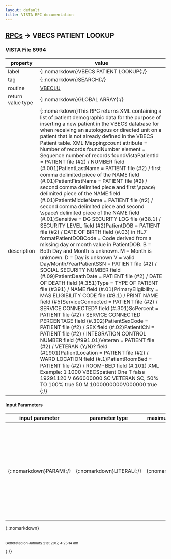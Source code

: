 ```yaml
---
layout: default
title: VISTA RPC documentation
---
```




## [RPCs](TableOfContent.md) &#8594; VBECS PATIENT LOOKUP 



### VISTA File 8994 


 property | value 
--- | --- 
 label | {::nomarkdown}VBECS PATIENT LOOKUP{:/}
 tag | {::nomarkdown}SEARCH{:/}
 routine | [VBECLU](http://code.osehra.org/dox/Routine_VBECLU_source.html)
 return value type | {::nomarkdown}GLOBAL ARRAY{:/}
 description | {::nomarkdown}This RPC returns XML containing a list of patient demographic data for the purpose of inserting a new patient in the VBECS database for when receiving an autologous or directed unit on a patient that is not already defined in the VBECS Patient table. XML Mapping:count attribute =       Number of records foundNumber element =        Sequence number of records foundVistaPatientId =        PATIENT file (#2) / NUMBER field (#.001)PatientLastName =       PATIENT file (#2) / first comma delimited piece                         of the NAME field (#.01)PatientFirstName =      PATIENT file (#2) / second comma delimited piece                         and first \space\ delimited piece of the NAME                        field (#.01)PatientMiddleName =     PATIENT file (#2) / second comma delimited piece                        and second \space\ delimited piece of the NAME                        field (#.01)Sensitive =             DG SECURITY LOG file (#38.1) / SECURITY LEVEL                         field (#2)PatientDOB =            PATIENT file (#2) / DATE OF BIRTH field (#.03) in                         HL7 formatPatientDOBCode =        Code derived from a missing day or month value in                         PatientDOB.                        B = Both Day and Month is unknown.                        M = Month is unknown.                        D = Day is unknown                        V = valid Day/Month/YearPatientSSN =            PATIENT file (#2) / SOCIAL SECURITY NUMBER field                         (#.09)PatientDeathDate =      PATIENT file (#2) / DATE OF DEATH field (#.351)Type =                  TYPE OF PATIENT file (#391) / NAME field (#.01)PrimaryEligibility =    MAS ELIGIBILITY CODE file (#8.1) / PRINT NAME                         field (#5)ServiceConnected =      PATIENT file (#2) / SERVICE CONNECTED? field                         (#.301)ScPercent =             PATIENT file (#2) / SERVICE CONNECTED PERCENTAGE                         field (#.302)PatientSexCode =        PATIENT file (#2) / SEX field (#.02)PatientICN =            PATIENT file (#2) / INTEGRATION CONTROL NUMBER                         field (#991.01)Veteran =               PATIENT file (#2) / VETERAN (Y/N)? field (#1901)PatientLocation =       PATIENT file (#2) / WARD LOCATION field (#.1)PatientRoomBed =        PATIENT file (#2) / ROOM-BED field (#.101)  XML Example:<record count='1'>    <Patient>        <Number>1</Number>        <VistaPatientID>1000</VistaPatientID>        <PatientLastName>VBECSpatient</PatientLastName>        <PatientFirstName>One</PatientFirstName>        <PatientMiddleName>T</PatientMiddleName>        <Sensitive>false</Sensitive>        <PatientDOB>19291120</PatientDOB>        <PatientDOBCode>V</PatientDOBCode>        <PatientSSN>666000000</PatientSSN>        <Type>SC VETERAN</Type>        <PrimaryEligibility>SC, 50% TO 100%</PrimaryEligibility>        <ServiceConnected>true</ServiceConnected>        <ScPercent>50</ScPercent>        <PatientSexCode>M</PatientSexCode>        <PatientICN>1000000000V000000</PatientICN>        <Veteran>true</Veteran>        <PatientLocation></PatientLocation>        <PatientRoomBed></PatientRoomBed>    </Patient></record>{:/}

#### Input Parameters

| input parameter | parameter type | maximum data length | required | description | 
| --- | --- | --- | --- | --- | 
| {::nomarkdown}PARAM{:/} | {::nomarkdown}LITERAL{:/} | {::nomarkdown}999{:/} | {::nomarkdown}true{:/} | {::nomarkdown}Input PARAM(\SEARCH TYPE\) = type of search requestedInput PARAM(\SEARCH VALUE\) = value to search onRETURN PARAMETER DESCRIPTION:XML document with list of patients found based on search type andsearch value.{:/} | 

{::nomarkdown} <br/><br/><p style="font-size: 11px">Generated on January 21st 2017, 4:25:14 am</p>{:/}